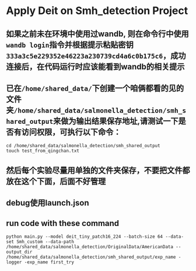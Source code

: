 # Apply Deit on Smh_detection Project
## 如果之前未在环境中使用过wandb, 则在命令行中使用`wandb login`指令并根据提示粘贴密钥`333a3c5e229352e46223a230739cd4a6c0b175c6`，成功连接后，在代码运行时应该能看到wandb的相关提示

## 已在`/home/shared_data/`下创建一个咱俩都看的见的文件夹`/home/shared_data/salmonella_detection/smh_shared_output`来做为输出结果保存地址,请测试一下是否有访问权限，可执行以下命令：
```
cd /home/shared_data/salmonella_detection/smh_shared_output
touch test_from_qingchan.txt
```
## 然后每个实验尽量用单独的文件夹保存，不要把文件都放在这个下面，后面不好管理
## debug使用launch.json
## run code with these command
```
python main.py --model deit_tiny_patch16_224 --batch-size 64 --data-set Smh_custom --data-path /home/shared_data/salmonella_detection/OriginalData/AmericanData --output_dir /home/shared_data/salmonella_detection/smh_shared_output/exp_name -logger -exp_name first_try
```
